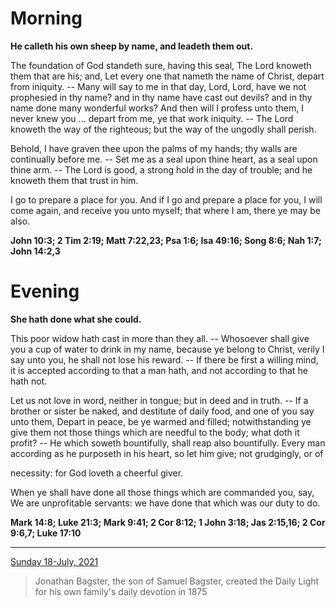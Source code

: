 # Morning

**He calleth his own sheep by name, and leadeth them out.**
 
The foundation of God standeth sure, having this seal, The Lord knoweth them that are his; and, Let every one that nameth the name of Christ, depart from iniquity. -- Many will say to me in that day, Lord, Lord, have we not prophesied in thy name? and in thy name have cast out devils? and in thy name done many wonderful works? And then will I profess unto them, I never knew you ... depart from me, ye that work iniquity. -- The Lord knoweth the way of the righteous; but the way of the ungodly shall perish.
 
Behold, I have graven thee upon the palms of my hands; thy walls are continually before me. -- Set me as a seal upon thine heart, as a seal upon thine arm. -- The Lord is good, a strong hold in the day of trouble; and he knoweth them that trust in him.
 
I go to prepare a place for you. And if I go and prepare a place for you, I will come again, and receive you unto myself; that where I am, there ye may be also.  

**John 10:3; 2 Tim 2:19; Matt 7:22,23; Psa 1:6; Isa 49:16; Song 8:6; Nah 1:7; John 14:2,3**

# Evening

**She hath done what she could.**
 
This poor widow hath cast in more than they all. -- Whosoever shall give you a cup of water to drink in my name, because ye belong to Christ, verily I say unto you, he shall not lose his reward. -- If there be first a willing mind, it is accepted according to that a man hath, and not according to that he hath not.
 
Let us not love in word, neither in tongue; but in deed and in truth. -- If a brother or sister be naked, and destitute of daily food, and one of you say unto them, Depart in peace, be ye warmed and filled; notwithstanding ye give them not those things which are needful to the body; what doth it profit? -- He which soweth bountifully, shall reap also bountifully. Every man according as he purposeth in his heart, so let him give; not grudgingly, or of
 
necessity: for God loveth a cheerful giver.
 
When ye shall have done all those things which are commanded you, say, We are unprofitable servants: we have done that which was our duty to do.  

**Mark 14:8; Luke 21:3; Mark 9:41; 2 Cor 8:12; 1 John 3:18; Jas 2:15,16; 2 Cor 9:6,7; Luke 17:10**

---

[Sunday 18-July, 2021](https://t.me/s/daily_light)

> Jonathan Bagster, the son of Samuel Bagster, created the Daily Light for his own family's daily devotion in 1875

